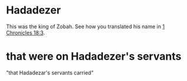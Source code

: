 # Hadadezer

This was the king of Zobah. See how you translated his name in [1 Chronicles 18:3](./03.md).

# that were on Hadadezer's servants

"that Hadadezar's servants carried"

